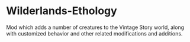# Wilderlands-Ethology
Mod which adds a number of creatures to the Vintage Story world, along with customized behavior and other related modifications and additions.
